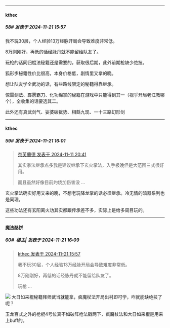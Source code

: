 ﻿
*****

####  kthec  
##### 58#       发表于 2024-11-21 15:57

我不玩30层，个人经验13万经脉开局会导致难度非常低。

8万刚刚好，再低的话经脉丹就不能留给队友了。

玩枪的话同归棍法秘籍还是需要的，获取很后期，此外前期枪缺少绝技。

狐形步秘籍性价比很高，本身价格低，剧情里又拿的晚。

想让队友学全武功的话，有些路线限定的秘籍得靠继承。

惊雷剑法、霹雳霸刀、化功绵掌的秘籍在游戏中只能得到其一（视乎开局老江教哪个），全收集的话要选其二。

此外还有真武剑气、娑婆破狱势、相繇九现、一十三路幻形剑

*****

####  kthec  
##### 59#       发表于 2024-11-21 16:01

<blockquote><a href="httphttps://bbs.saraba1st.com/2b/forum.php?mod=redirect&amp;goto=findpost&amp;pid=66674342&amp;ptid=2206474" target="_blank">奈芙蘭德 发表于 2024-11-11 20:41</a>

其实拳法继承点多我是建议继承下玄火掌法，入手极晚但是大范围三式很好用。

而且虽然好像目前灼烧加伤害没 ...</blockquote>
玄火掌法确实好用又来的晚，不想老玩降龙掌的话必须继承。冷无情的暗器系列也是同理。

这些功法还有玄阳离火功其实都跟传承差不多，实际上是给多周目玩的。


*****

####  魔法酪饼  
##### 60#         楼主| 发表于 2024-11-21 16:09

<blockquote><a href="httphttps://bbs.saraba1st.com/2b/forum.php?mod=redirect&amp;goto=findpost&amp;pid=66745996&amp;ptid=2206474" target="_blank">kthec 发表于 2024-11-21 15:57</a>

我不玩30层，个人经验13万经脉开局会导致难度非常低。

8万刚刚好，再低的话经脉丹就不能留给队友了。

玩枪 ...</blockquote>
<img src="https://static.saraba1st.com/image/smiley/face2017/001.png" referrerpolicy="no-referrer"> 大日如来棍秘籍拜师武当就能拿，疯魔杖法开局出村即可学，咋就能缺绝技了呢？

玉龙百式之外的枪棍4号位真不如破阵枪法戳两下，疯魔杖法和大日如来棍是用来上buff的。


